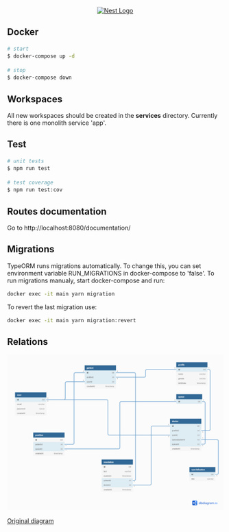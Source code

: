 <p align="center">
  <a href="http://nestjs.com/" target="blank"><img src="https://nestjs.com/img/logo_text.svg" width="320" alt="Nest Logo" /></a>
</p>

[circleci-image]: https://img.shields.io/circleci/build/github/nestjs/nest/master?token=abc123def456
[circleci-url]: https://circleci.com/gh/nestjs/nest

## Docker

```bash
# start
$ docker-compose up -d

# stop
$ docker-compose down
```

## Workspaces

All new workspaces should be created in the <b>services</b> directory. Currently there is one monolith service 'app'.

## Test

```bash
# unit tests
$ npm run test

# test coverage
$ npm run test:cov
```

## Routes documentation

Go to http://localhost:8080/documentation/

## Migrations

TypeORM runs migrations automatically. To change this, you can set environment variable RUN_MIGRATIONS in docker-compose to 'false'.
To run migrations manualy, start docker-compose and run:

```bash
docker exec -it main yarn migration
```

To revert the last migration use:

```bash
docker exec -it main yarn migration:revert
```

## Relations

![relations](/images/relations.png?raw=true)

[Original diagram](https://dbdiagram.io/d/61671337940c4c4eec93f8b0)
